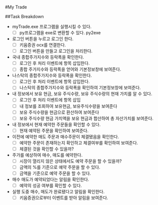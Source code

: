 
#My Trade

##Task Breakdown
- myTrade.exe 프로그램을 실행시킬 수 있다.
    - [ ] py프로그램을 exe로 변환할 수 있다. py2exe
- 로그인 버튼을 누르고 로그인 한다.
    - [ ] 키움증권 ocx를 연결한다.
    - [ ] 로그인 버튼을 만들고 로그인을 처리한다.
- 국내 종합주가지수와 등락폭을 확인한다.
    - [ ] 로그인 후 처리 이벤트에 항목 삽입한다.
    - [ ] 종합 주가지수와 등락폭을 얻어와 기본정보창에 보여준다.
- 나스탁의 종합주가지수와 등락폭을 확인한다.
    - [ ] 로그인 후 처리 이벤트에 항목 삽입한다.
    - [ ] 나스탁의 종합주가지수와 등락폭을 확인하여 기본정보창에 보여준다.
- 내 정보에서 보유 현금, 보유 주식수량, 보유 주식수량의 현재 가치를 알 수 있다.
    - [ ] 로그인 후 처리 이벤트에 항목 삽입
    - [ ] 내 정보를 조회하여 보유현금, 보유주식수량을 보여준다
    - [ ] 보유 주식수량을 현금으로 환산하여 보여준다
    - [ ] 보유 주식수량 현금 가치액을 보유 현금과 합산하여 총 자산가치를 보여준다.
- 내 정보에서 현재 예약한 주문들을 확인할 수 있다.
    - [ ] 현재 예약된 주문을 확인하여 보여준다.
- 이전에 예약한 매도 주문과 매수주문이 체결됐음을 확인한다.
    - [ ] 예약한 주문이 존재하는지 확인하고 체결여부를 확인하여 보여준다.
    - [ ] 체결된 것을 확인할 수 있을까?
- 주가를 예상하여 매수, 매도를 예약한다.
    - [ ] 시장이 열리지 않은 상태에서도 예약 주문을 할 수 있을까?
    - [ ] 금액의 %를 기준으로 예약 주문을 할 수 있다.
    - [ ] 금액을 기준으로 예약 주문을 할 수 있다.
- 매수 매도가 예약되었다는 알림을 확인한다.
    - [ ] 예약의 성공 여부를 확인할 수 있다.
- 실행 도중 매수, 매도가 완료됐다고 알림을 확인한다.
    - [ ] 키움증권으로부터 이벤트를 받아 알림을 보여준다.